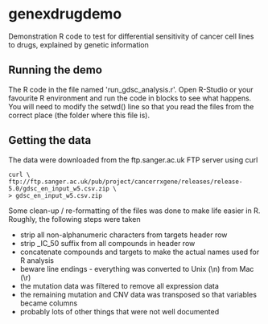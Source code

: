 genexdrugdemo
=============
Demonstration R code to test for differential sensitivity of cancer cell lines to drugs, explained by genetic information


Running the demo
----------------
The R code in the file named 'run_gdsc_analysis.r'. Open R-Studio or your favourite R environment and run the code in blocks to see what happens. You will need to modify the setwd() line so that you read the files from the correct place (the folder where this file is).

Getting the data
----------------
The data were downloaded from the ftp.sanger.ac.uk FTP server using curl

	curl \
	ftp://ftp.sanger.ac.uk/pub/project/cancerrxgene/releases/release-5.0/gdsc_en_input_w5.csv.zip \
	> gdsc_en_input_w5.csv.zip

Some clean-up / re-formatting of the files was done to make life easier in R. Roughly, the following steps were taken

+ strip all non-alphanumeric characters from targets header row
+ strip _IC_50 suffix from all compounds in header row
+ concatenate compounds and targets to make the actual names used for R analysis
+ beware line endings - everything was converted to Unix (\n) from Mac (\r)
+ the mutation data was filtered to remove all expression data
+ the remaining mutation and CNV data was transposed so that variables became columns
+ probably lots of other things that were not well documented
